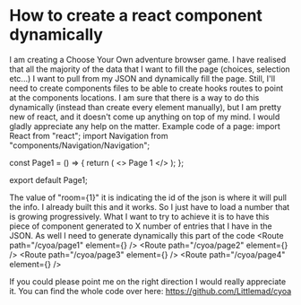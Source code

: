 
# How to create a react component dynamically

I am creating a Choose Your Own adventure browser game.
I have realised that all the majority of the data that I want to fill the page (choices, selection etc...) I want to pull from my JSON and dynamically fill the page.
Still, I'll need to create components files to be able to create hooks routes to point at the components locations.
I am sure that there is a way to do this dynamically (instead than create every element manually), but I am pretty new of react, and it doesn't come up anything on top of my mind. I would gladly appreciate any help on the matter.
Example code of a page:
import React from "react";
import Navigation from "components/Navigation/Navigation";

const Page1 = () => {
    return (
        <>
            Page 1
            <Navigation room={1} />
        </>
    );
};

export default Page1;

The value of "room={1}" it is indicating the id of the json is where it will pull the info. I already built this and it works. So I just have to load a number that is growing progressively.
What I want to try to achieve it is to have this piece of component generated to X number of entries that I have in the JSON.
As well I need to generate dynamically this part of the code
<Routes>
    <Route path="/cyoa/page1" element={<Page1 />} />
    <Route path="/cyoa/page2" element={<Page2 />} />
    <Route path="/cyoa/page3" element={<Page3 />} />
    <Route path="/cyoa/page4" element={<Page4 />} />
</Routes>

If you could please point me on the right direction I would really appreciate it.
You can find the whole code over here: https://github.com/Littlemad/cyoa

        